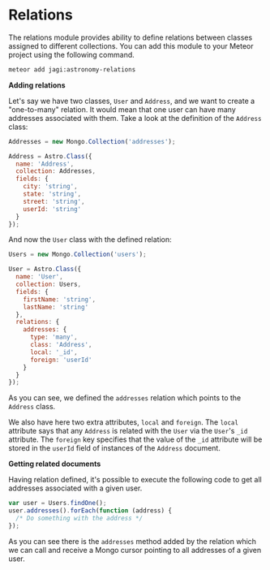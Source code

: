 # Relations

The relations module provides ability to define relations between classes assigned to different collections. You can add this module to your Meteor project using the following command.

```sh
meteor add jagi:astronomy-relations
```

**Adding relations**

Let's say we have two classes, `User` and `Address`, and we want to create a "one-to-many" relation. It would mean that one user can have many addresses associated with them. Take a look at the definition of the `Address` class:

```js
Addresses = new Mongo.Collection('addresses');

Address = Astro.Class({
  name: 'Address',
  collection: Addresses,
  fields: {
    city: 'string',
    state: 'string',
    street: 'string',
    userId: 'string'
  }
});
```

And now the `User` class with the defined relation:

```js
Users = new Mongo.Collection('users');

User = Astro.Class({
  name: 'User',
  collection: Users,
  fields: {
    firstName: 'string',
    lastName: 'string'
  },
  relations: {
    addresses: {
      type: 'many',
      class: 'Address',
      local: '_id',
      foreign: 'userId'
    }
  }
});
```

As you can see, we defined the `addresses` relation which points to the `Address` class.

We also have here two extra attributes, `local` and `foreign`. The `local` attribute says that any `Address` is related with the `User` via the `User`'s  `_id` attribute. The `foreign` key specifies that the value of the `_id` attribute will be stored in the `userId` field of instances of the `Address` document.

**Getting related documents**

Having relation defined, it's possible to execute the following code to get all addresses associated with a given user.

```js
var user = Users.findOne();
user.addresses().forEach(function (address) {
  /* Do something with the address */
});
```

As you can see there is the `addresses` method added by the relation which we can call and receive a Mongo cursor pointing to all addresses of a given user.